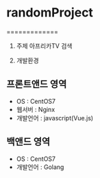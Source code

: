 # randomProject
=============
1. 주제
아프리카TV 검색

2. 개발환경
## 프론트앤드 영역
- OS : CentOS7
- 웹서버 : Nginx
- 개발언어 : javascript(Vue.js)

## 백앤드 영역
- OS : CentOS7
- 개발언어 : Golang